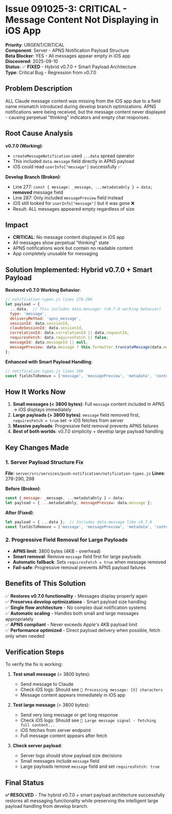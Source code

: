 # Issue 091025-3: CRITICAL - Message Content Not Displaying in iOS App

**Priority**: URGENT/CRITICAL  
**Component**: Server - APNS Notification Payload Structure  
**Beta Blocker**: YES - All messages appear empty in iOS app  
**Discovered**: 2025-09-10  
**Status**: ✅ **FIXED** - Hybrid v0.7.0 + Smart Payload Architecture  
**Type**: Critical Bug - Regression from v0.7.0  

## Problem Description

ALL Claude message content was missing from the iOS app due to a field name mismatch introduced during develop branch optimizations. APNS notifications were being received, but the message content never displayed - causing perpetual "thinking" indicators and empty chat responses.

## Root Cause Analysis

**v0.7.0 (Working)**:
- `createMessageNotification` used `...data` spread operator
- This included `data.message` field directly in APNS payload
- iOS could read `userInfo["message"]` successfully ✅

**Develop Branch (Broken)**:
- Line 277: `const { message: _message, ...metadataOnly } = data;` **removed** message field
- Line 287: Only included `messagePreview` field instead
- iOS still looked for `userInfo["message"]` but it was gone ❌
- Result: ALL messages appeared empty regardless of size

## Impact

- **CRITICAL**: No message content displayed in iOS app
- All messages show perpetual "thinking" state  
- APNS notifications work but contain no readable content
- App completely unusable for messaging

## Solution Implemented: Hybrid v0.7.0 + Smart Payload

**Restored v0.7.0 Working Behavior**:
```javascript
// notification-types.js lines 278-290
let payload = {
  ...data,  // This includes data.message! (v0.7.0 working behavior)
  type: 'message',
  deliveryMethod: 'apns_message', 
  sessionId: data.sessionId,
  claudeSessionId: data.sessionId,
  correlationId: data.correlationId || data.requestId,
  requiresFetch: data.requiresFetch || false,
  messageId: data.messageId || null,
  messagePreview: data.message ? this.formatter.truncateMessage(data.message, 150) : 'New message',
};
```

**Enhanced with Smart Payload Handling**:
```javascript
// notification-types.js lines 298
const fieldsToRemove = ['message', 'messagePreview', 'metadata', 'context'];
```

## How It Works Now

1. **Small messages (< 3800 bytes)**: Full `message` content included in APNS → iOS displays immediately
2. **Large payloads (> 3800 bytes)**: `message` field removed first, `requiresFetch = true` set → iOS fetches from server
3. **Massive payloads**: Progressive field removal prevents APNS failures
4. **Best of both worlds**: v0.7.0 simplicity + develop large payload handling

## Key Changes Made

### 1. Server Payload Structure Fix
**File**: `server/src/services/push-notification/notification-types.js`
**Lines**: 278-290, 298

**Before (Broken)**:
```javascript
const { message: _message, ...metadataOnly } = data;
let payload = { ...metadataOnly, messagePreview: data.message };
```

**After (Fixed)**:
```javascript  
let payload = { ...data };  // Includes data.message like v0.7.0
const fieldsToRemove = ['message', 'messagePreview', 'metadata', 'context'];
```

### 2. Progressive Field Removal for Large Payloads
- **APNS limit**: 3800 bytes (4KB - overhead)
- **Smart removal**: Remove `message` field first for large payloads
- **Automatic fallback**: Sets `requiresFetch = true` when message removed
- **Fail-safe**: Progressive removal prevents APNS payload failures

## Benefits of This Solution

✅ **Restores v0.7.0 functionality** - Messages display properly again  
✅ **Preserves develop optimizations** - Smart payload size handling  
✅ **Single flow architecture** - No complex dual notification systems  
✅ **Automatic scaling** - Handles both small and large messages appropriately  
✅ **APNS compliant** - Never exceeds Apple's 4KB payload limit  
✅ **Performance optimized** - Direct payload delivery when possible, fetch only when needed  

## Verification Steps

To verify the fix is working:

1. **Test small message** (< 3800 bytes):
   - Send message to Claude
   - Check iOS logs: Should see `🤖 Processing message: [X] characters`
   - Message content appears immediately in iOS app

2. **Test large message** (> 3800 bytes):
   - Send very long message or get long response
   - Check iOS logs: Should see `📲 Large message signal - fetching full content...`
   - iOS fetches from server endpoint
   - Full message content appears after fetch

3. **Check server payload**:
   - Server logs should show payload size decisions
   - Small messages include `message` field
   - Large payloads remove `message` field and set `requiresFetch: true`

## Final Status

**✅ RESOLVED** - The hybrid v0.7.0 + smart payload architecture successfully restores all messaging functionality while preserving the intelligent large payload handling from develop branch.